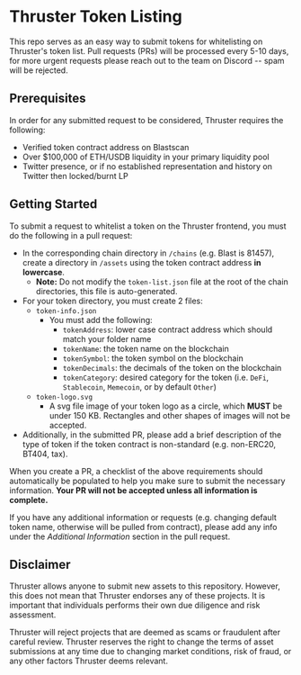 # Thruster Token Listing
This repo serves as an easy way to submit tokens for whitelisting on Thruster's token list. Pull requests (PRs) will be processed every 5-10 days, for more urgent requests please reach out to the team on Discord -- spam will be rejected.

## Prerequisites
In order for any submitted request to be considered, Thruster requires the following:
- Verified token contract address on Blastscan
- Over $100,000 of ETH/USDB liquidity in your primary liquidity pool
- Twitter presence, or if no established representation and history on Twitter then locked/burnt LP

## Getting Started
To submit a request to whitelist a token on the Thruster frontend, you must do the following in a pull request:
- In the corresponding chain directory in `/chains` (e.g. Blast is 81457), create a directory in `/assets` using the token contract address **in lowercase**.
    - **Note:** Do not modify the `token-list.json` file at the root of the chain directories, this file is auto-generated.
- For your token directory, you must create 2 files:
    - `token-info.json`
        - You must add the following:
            - `tokenAddress`: lower case contract address which should match your folder name
            - `tokenName`: the token name on the blockchain
            - `tokenSymbol`: the token symbol on the blockchain
            - `tokenDecimals`: the decimals of the token on the blockchain
            - `tokenCategory`: desired category for the token (i.e. `DeFi`, `Stablecoin`, `Memecoin`, or by default `Other`)
    - `token-logo.svg`
        - A svg file image of your token logo as a circle, which **MUST** be under 150 KB. Rectangles and other shapes of images will not be accepted.
- Additionally, in the submitted PR, please add a brief description of the type of token if the token contract is non-standard (e.g. non-ERC20, BT404, tax).

When you create a PR, a checklist of the above requirements should automatically be populated to help you make sure to submit the necessary information. **Your PR will not be accepted unless all information is complete.**

If you have any additional information or requests (e.g. changing default token name, otherwise will be pulled from contract), please add any info under the *Additional Information* section in the pull request.

## Disclaimer
Thruster allows anyone to submit new assets to this repository. However, this does not mean that Thruster endorses any of these projects. It is important that individuals performs their own due diligence and risk assessment.

Thruster will reject projects that are deemed as scams or fraudulent after careful review. Thruster reserves the right to change the terms of asset submissions at any time due to changing market conditions, risk of fraud, or any other factors Thruster deems relevant.

